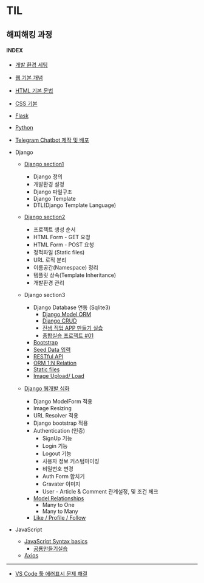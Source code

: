 # TIL

## 해피해킹 과정

#### INDEX

- [개발 환경 세팅](./1.hphk_intro_html.md "개발환경 세팅")

- [웹 기본 개념](./1.hphk_intro_html.md "웹 기본 개념")

- [HTML 기본 문법](./1.hphk_intro_html.md "HTML 기본 문법")

- [CSS 기본](./2.hphk_css.md)

- [Flask](./4.hphk_flask.md)

- [Python](./3.hphk_python.md)

- [Telegram Chatbot 제작 및 배포](https://github.com/kyunghee2/telegram_bot)

- Django

    - [Django section1](./5.hphk_django.md)
        - Django 정의
        - 개발환경 설정
        - Django 파일구조
        - Django Template
        - DTL(Django Template Language)
    - [Django section2](./5.hphk_django2.md)
        - 프로젝트 생성 순서
        - HTML Form - GET 요청
        - HTML Form - POST 요청
        - 정적파일 (Static files)
        - URL 로직 분리
        - 이름공간(Namespace) 정리
        - 템플릿 상속(Template Inheritance)
        - 개발환경 관리

    - Django section3
      - Django Database 연동 (Sqlite3)
        - [Django Model ORM](./6.hphk_django_db.md)
        - [Django CRUD](./7.hphk_django_db_crud.md)
        - [전생 직업 APP 만들기 실습](./8.hphk_django_exam_faker.md)
        - [종합실습 프로젝트 #01](./9.hphk_django_movie_project.md)
      - [Bootstrap](./10.hphk_bootstrap_seeddaata.md)
      - [Seed Data 입력](./10.hphk_bootstrap_seeddaata.md)
      - [RESTful API](./11.hphk_restful_api.md)
      - [ORM 1:N Relation](./11.hphk_restful_api.md)
      - [Static files](./11.hphk_restful_api.md)
      - [Image Upload/ Load](./11.hphk_restful_api.md)
    - [Django 웹개발 심화](./12.hphk_django_form.md)
        - Django ModelForm 적용
        - Image Resizing
        - URL Resolver 적용
        - Django bootstrap 적용
        - Authentication (인증)
            - SignUp 기능
            - Login 기능
            - Logout 기능
            - 사용자 정보 커스텀마이징
            - 비밀번호 변경
            - Auth Form 합치기
            - Gravater 이미지
            - User - Article & Comment 관계설정, 및 조건 체크
        - [Model Relationships](./13.hphk_django_model_relationship.md)
            - Many to One
            - Many to Many
        - [Like / Profile / Follow](./13.hphk_django_model_relationship.md)

- JavaScript
  - [JavaScript Syntax basics](./15.hphk_javascript.md)
    - [공룡만들기실습](./16.hphk_javascript_callback.md)
  - [Axios](./17.hphk_javascript_axios.md)

----
- [VS Code 툴 에러표시 문제 해결](./9.hphk_django_movie_project.md)
